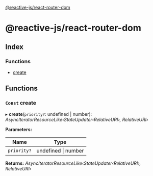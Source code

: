 [@reactive-js/react-router-dom](README.md)

# @reactive-js/react-router-dom

## Index

### Functions

* [create](README.md#const-create)

## Functions

### `Const` create

▸ **create**(`priority?`: undefined | number): *AsyncIteratorResourceLike‹StateUpdater‹RelativeURI›, RelativeURI›*

**Parameters:**

Name | Type |
------ | ------ |
`priority?` | undefined &#124; number |

**Returns:** *AsyncIteratorResourceLike‹StateUpdater‹RelativeURI›, RelativeURI›*
